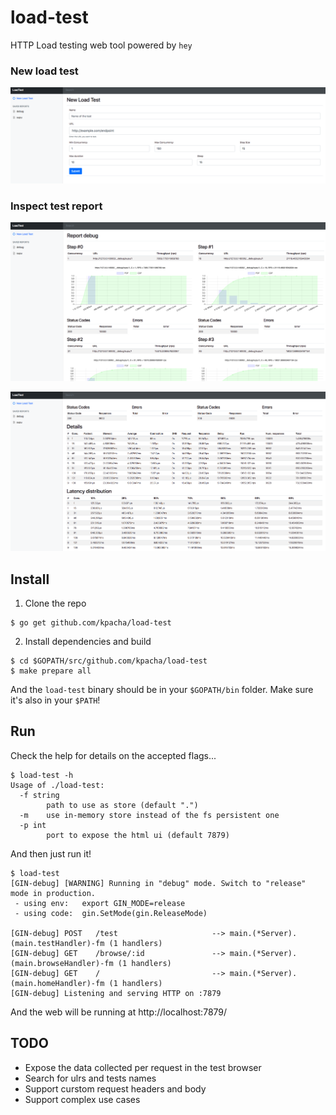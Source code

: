 # load-test
HTTP Load testing web tool powered by `hey`

### New load test

![new load test](docs/new.png)

### Inspect test report

![test report grafs](docs/snapshot_1.png)

![test report data](docs/snapshot_2.png)

## Install

1. Clone the repo

```
$ go get github.com/kpacha/load-test
```

2. Install dependencies and build

```
$ cd $GOPATH/src/github.com/kpacha/load-test
$ make prepare all
```

And the `load-test` binary should be in your `$GOPATH/bin` folder. Make sure it's also in your `$PATH`!

## Run

Check the help for details on the accepted flags...

```
$ load-test -h
Usage of ./load-test:
  -f string
    	path to use as store (default ".")
  -m	use in-memory store instead of the fs persistent one
  -p int
    	port to expose the html ui (default 7879)
```

And then just run it!

```
$ load-test
[GIN-debug] [WARNING] Running in "debug" mode. Switch to "release" mode in production.
 - using env:	export GIN_MODE=release
 - using code:	gin.SetMode(gin.ReleaseMode)

[GIN-debug] POST   /test                     --> main.(*Server).(main.testHandler)-fm (1 handlers)
[GIN-debug] GET    /browse/:id               --> main.(*Server).(main.browseHandler)-fm (1 handlers)
[GIN-debug] GET    /                         --> main.(*Server).(main.homeHandler)-fm (1 handlers)
[GIN-debug] Listening and serving HTTP on :7879
```

And the web will be running at http://localhost:7879/

## TODO

- Expose the data collected per request in the test browser
- Search for ulrs and tests names
- Support curstom request headers and body
- Support complex use cases